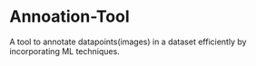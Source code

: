 # Annoation-Tool
A tool to annotate datapoints(images) in a dataset efficiently by incorporating ML techniques.
